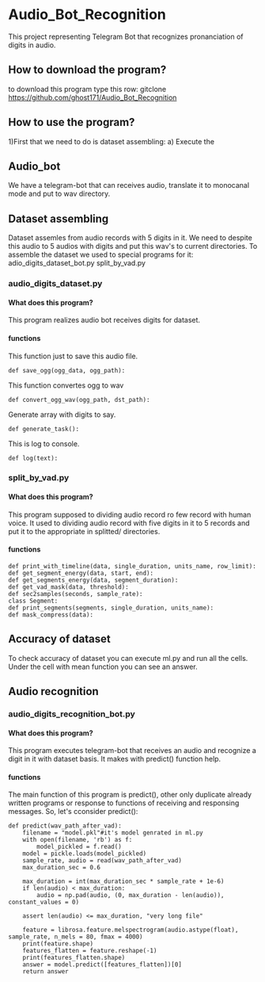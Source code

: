 # Audio_Bot_Recognition
This project representing Telegram Bot that reсognizes pronanciation of digits in audio.
## How to download the program?
to download this program type this row:
gitclone https://github.com/ghost171/Audio_Bot_Recognition
## How to use the program?
1)First that we need to do is dataset assembling:
    a) Execute the 
## Audio_bot
We have a telegram-bot that can receives audio, translate it to monocanal mode and put to wav directory.

## Dataset assembling
Dataset assemles from audio records with 5 digits in it. We need to despite this audio to 5 audios with digits and put this wav's to current directories.
To assemble the dataset we used to special programs for it:
adio_digits_dataset_bot.py
split_by_vad.py

### audio_digits_dataset.py
#### What does this program?
This program realizes audio bot receives digits for dataset.
#### functions 
This function just to save this audio file.

    def save_ogg(ogg_data, ogg_path):

This function convertes ogg to wav
    
    def convert_ogg_wav(ogg_path, dst_path):
Generate array with digits to say.
    
    def generate_task():
This is log to console.
    
    def log(text):
### split_by_vad.py
#### What does this program?
This program supposed to dividing audio record ro few record with human voice.
It used to dividing audio record with five digits in it to 5 records and put it to the appropriate in splitted/ directories.
#### functions
    def print_with_timeline(data, single_duration, units_name, row_limit):
    def get_segment_energy(data, start, end):
    def get_segments_energy(data, segment_duration):
    def get_vad_mask(data, threshold):
    def sec2samples(seconds, sample_rate):
    class Segment:
    def print_segments(segments, single_duration, units_name):
    def mask_compress(data):    
## Accuracy of dataset
To check accuracy of dataset you can execute ml.py and run all the cells.
Under the cell with mean function you can see an answer.
## Audio recognition 
### audio_digits_recognition_bot.py
#### What does this program?
This program executes telegram-bot that receives an audio and recognize a digit in it with dataset basis.
It makes with predict() function help.
#### functions
The main function of this program is predict(), other only duplicate already written programs or response to functions of receiving and responsing messages.
So, let's сconsider predict():

    def predict(wav_path_after_vad):
        filename = "model.pkl"#it's model genrated in ml.py
        with open(filename, 'rb') as f:
            model_pickled = f.read()    
        model = pickle.loads(model_pickled)
        sample_rate, audio = read(wav_path_after_vad)
        max_duration_sec = 0.6

        max_duration = int(max_duration_sec * sample_rate + 1e-6)
        if len(audio) < max_duration:
            audio = np.pad(audio, (0, max_duration - len(audio)), constant_values = 0)

        assert len(audio) <= max_duration, "very long file"

        feature = librosa.feature.melspectrogram(audio.astype(float), sample_rate, n_mels = 80, fmax = 4000)
        print(feature.shape)
        features_flatten = feature.reshape(-1)
        print(features_flatten.shape)
        answer = model.predict([features_flatten])[0]
        return answer
